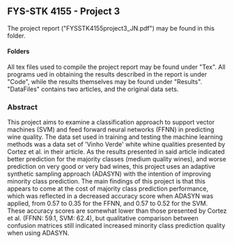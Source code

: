 ## FYS-STK 4155 - Project 3
The project report ("FYSSTK4155project3_JN.pdf") may be found in this folder.
#### Folders
All tex files used to compile the project report may be found under "Tex".  All programs ued in obtaining the results described in the report is under "Code", while the results themselves may be found under "Results". "DataFiles" contains two articles, and the original data sets. 

### Abstract
This project aims to examine a classification approach to support vector machines (SVM) and feed forward neural networks (FFNN) in predicting wine quality. The data set used in training and testing the machine learning methods was a data set of 'Vinho Verde' white whine qualities presented by Cortez et al. in their article. As the results presented in said article indicated better prediction for the majority classes (medium quality wines), and worse prediction on very good or very bad wines, this project uses an adaptive synthetic sampling approach (ADASYN) with the intention of improving minority class prediction. The main findings of this project is that this appears to come at the cost of majority class prediction performance, which was reflected in a decreased accuracy score when ADASYN was applied, from 0.57 to 0.35 for the FFNN, and 0.57 to 0.52 for the SVM. These accuracy scores are somewhat lower than those presented by Cortez et al.  (FFNN: 59.1, SVM: 62.4), but qualitative comparison between confusion matrices still indicated increased minority class prediction quality when using ADASYN.

